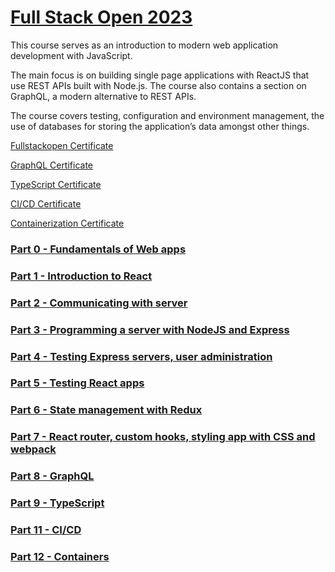 
# [Full Stack Open 2023](https://fullstackopen.com/en/)

This course serves as an introduction to modern web application development with JavaScript.

The main focus is on building single page applications with ReactJS that use REST APIs built with Node.js. The course also contains a section on GraphQL, a modern alternative to REST APIs.

The course covers testing, configuration and environment management, the use of databases for storing the application’s data amongst other things.

[Fullstackopen Certificate](https://studies.cs.helsinki.fi/stats/api/certificate/fullstackopen/en/a32396a2f5fd6e4da5c323381a382500)

[GraphQL Certificate](https://studies.cs.helsinki.fi/stats/api/certificate/fs-graphql/en/1325c8ea7fc7942f672a8c2ee643efd8)

[TypeScript Certificate](https://studies.cs.helsinki.fi/stats/api/certificate/fs-typescript/en/e844f7d253f43fb8a7e5114be69b7d9c)

[CI/CD Certificate](https://studies.cs.helsinki.fi/stats/api/certificate/fs-cicd/en/64c05cff93c11cb5311ec321d9df868d)

[Containerization Certificate](https://studies.cs.helsinki.fi/stats/api/certificate/fs-containers/en/f29e884e9be12c6d56d2072b25552b5b)

### [Part 0 - Fundamentals of Web apps](./part0)

### [Part 1 - Introduction to React](./part01)

### [Part 2 - Communicating with server](./part02)

### [Part 3 - Programming a server with NodeJS and Express](./part03)

### [Part 4 - Testing Express servers, user administration](./part04)

### [Part 5 - Testing React apps](./part05)

### [Part 6 - State management with Redux](./part06)

### [Part 7 - React router, custom hooks, styling app with CSS and webpack](./part07)

### [Part 8 - GraphQL](./part08)

### [Part 9 - TypeScript](./part09)

### [Part 11 - CI/CD](./part11)

### [Part 12 - Containers](./part12)
